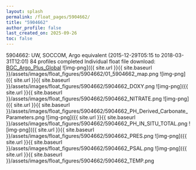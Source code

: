 ```yaml
---
layout: splash
permalink: /float_pages/5904662/
title: "5904662"
author_profile: false
last_created_on: 2025-09-26
toc: false
---
```

 
5904662: UW, SOCCOM, Argo equivalent (2015-12-29T05:15 to 2018-03-31T12:01)
84 profiles completed
Individual float file download: [BGC_Argo_Plus_Global](https://ftp.soest.hawaii.edu/bgc_argo_plus/Individual_Floats/outliers_removed/5904662_Sprof_processed.nc)
![img-png]({{ site.url }}{{ site.baseurl }}/assets/images/float_figures/5904662/01_5904662_map.png
![img-png]({{ site.url }}{{ site.baseurl }}/assets/images/float_figures/5904662/5904662_DOXY.png
![img-png]({{ site.url }}{{ site.baseurl }}/assets/images/float_figures/5904662/5904662_NITRATE.png
![img-png]({{ site.url }}{{ site.baseurl }}/assets/images/float_figures/5904662/5904662_PH_Derived_Carbonate_Parameters.png
![img-png]({{ site.url }}{{ site.baseurl }}/assets/images/float_figures/5904662/5904662_PH_IN_SITU_TOTAL.png
![img-png]({{ site.url }}{{ site.baseurl }}/assets/images/float_figures/5904662/5904662_PRES.png
![img-png]({{ site.url }}{{ site.baseurl }}/assets/images/float_figures/5904662/5904662_PSAL.png
![img-png]({{ site.url }}{{ site.baseurl }}/assets/images/float_figures/5904662/5904662_TEMP.png
